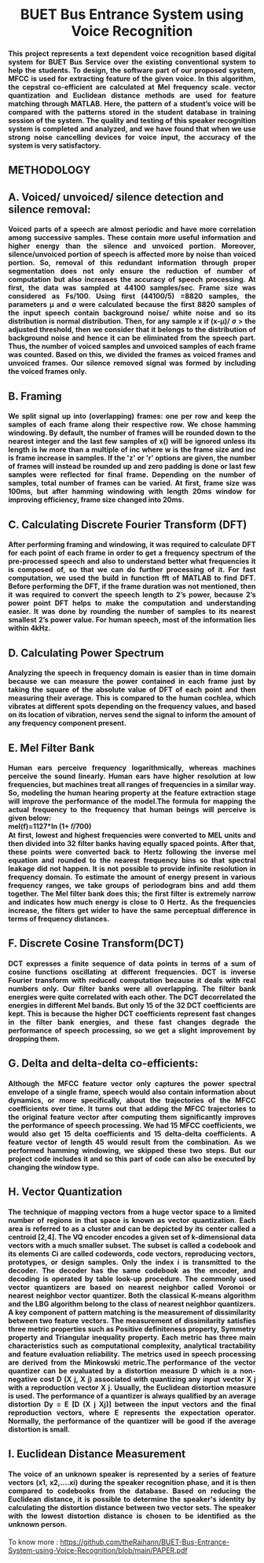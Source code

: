 <h1 align="center">BUET Bus Entrance System using Voice Recognition</h1>
<h4 align="justify">This project represents a text dependent voice  recognition based digital system for BUET Bus Service over the  existing conventional system to help the students. To design, the 
software part of our proposed system, MFCC is used for extracting feature of the given voice. In this algorithm, the cepstral co-efficient are calculated at Mel frequency scale.
vector quantization and Euclidean distance methods are used for feature matching through MATLAB. Here, the pattern of a student’s voice will be compared with the patterns stored in the 
student database in training session of the system. The quality and testing of this speaker recognition system is completed and analyzed, and we have found that when we use strong noise 
cancelling devices for voice input, the accuracy of the system is very satisfactory.</h4>


## METHODOLOGY
## A. Voiced/ unvoiced/ silence detection and silence removal:
<h4 align="justify">Voiced parts of a speech are almost periodic and have 
more correlation among successive samples. These contain 
more useful information and higher energy than the silence 
and unvoiced portion. Moreover, silence/unvoiced portion of 
speech is affected more by noise than voiced portion. So, 
removal of this redundant information through proper 
segmentation does not only ensure the reduction of number of 
computation but also increases the accuracy of speech 
processing. At first, the data was sampled at 44100 
samples/sec. Frame size was considered as Fs/100. Using first 
(44100/5) =8820 samples, the parameters µ and σ were 
calculated because the first 8820 samples of the input speech 
contain background noise/ white noise and so its distribution 
is normal distribution. Then, for any sample x if (x-µ)/ σ > the 
adjusted threshold, then we consider that it belongs to the 
distribution of background noise and hence it can be 
eliminated from the speech part. Thus, the number of voiced 
samples and unvoiced samples of each frame was counted. 
Based on this, we divided the frames as voiced frames and 
unvoiced frames. Our silence removed signal was formed by 
including the voiced frames only.</h4>


## B. Framing
<h4 align="justify">We split signal up into (overlapping) frames: one per row
and keep the samples of each frame along their respective row. 
We chose hamming windowing. By default, the number of 
frames will be rounded down to the nearest integer and the last 
few samples of x() will be ignored unless its length is lw more 
than a multiple of inc where w is the frame size and inc is 
frame increase in samples. If the 'z' or 'r' options are given, the 
number of frames will instead be rounded up and zero padding 
is done or last few samples were reflected for final frame. Depending on the number of samples, total number of frames 
can be varied. At first, frame size was 100ms, but after 
hamming windowing with length 20ms window for improving 
efficiency, frame size changed into 20ms.
</h4>

## C. Calculating Discrete Fourier Transform (DFT)
<h4 align="justify">After performing framing and windowing, it was required 
to calculate DFT for each point of each frame in order to get 
a frequency spectrum of the pre-processed speech and also to 
understand better what frequencies it is composed of, so that 
we can do further processing of it. For fast computation, we 
used the build in function fft of MATLAB to find DFT.
Before performing the DFT, if the frame duration was not 
mentioned, then it was required to convert the speech length 
to 2’s power, because 2’s power point DFT helps to make the 
computation and understanding easier. It was done by 
rounding the number of samples to its nearest smallest 2’s 
power value. 
For human speech, most of the information lies within 4kHz.</h4>

## D. Calculating Power Spectrum
<h4 align="justify">Analyzing the speech in frequency domain is easier than 
in time domain because we can measure the power contained 
in each frame just by taking the square of the absolute value 
of DFT of each point and then measuring their average. This 
is compared to the human cochlea, which vibrates at different 
spots depending on the frequency values, and based on its 
location of vibration, nerves send the signal to inform the 
amount of any frequency component present.
</h4>

## E. Mel Filter Bank
<h4 align="justify">
Human ears perceive frequency logarithmically, whereas 
machines perceive the sound linearly. Human ears have 
higher resolution at low frequencies, but machines treat all 
ranges of frequencies in a similar way. So, modeling the 
human hearing property at the feature extraction stage will 
improve the performance of the model.The formula for 
mapping the actual frequency to the frequency that human 
beings will perceive is given below:</br>
mel(f)=1127*ln (1+ 𝑓/700)</br>
At first, lowest and highest frequencies were converted to 
MEL units and then divided into 32 filter banks having 
equally spaced points. After that, these points were converted 
back to Hertz following the inverse mel equation and rounded 
to the nearest frequency bins so that spectral leakage did not happen. It is not possible to provide infinite resolution in 
frequency domain. To estimate the amount of energy present in various
frequency ranges, we take groups of periodogram bins and 
add them together. The Mel filter bank does this; the first 
filter is extremely narrow and indicates how much energy is 
close to 0 Hertz. As the frequencies increase, the filters get 
wider to have the same perceptual difference in terms of 
frequency distances.
</h4>

## F. Discrete Cosine Transform(DCT)
<h4 align="justify">DCT expresses a finite sequence of data points in terms of a 
sum of cosine functions oscillating at different frequencies. 
DCT is inverse Fourier transform with reduced computation 
because it deals with real numbers only. Our filter banks were 
all overlapping. The filter bank energies were quite correlated 
with each other. The DCT decorrelated the energies in 
different Mel bands. But only 15 of the 32 DCT coefficients 
are kept. This is because the higher DCT coefficients 
represent fast changes in the filter bank energies, and these 
fast changes degrade the performance of speech processing, 
so we get a slight improvement by dropping them.</h4>

## G. Delta and delta-delta co-efficients:
<h4 align="justify">Although the MFCC feature vector only captures the power 
spectral envelope of a single frame, speech would also 
contain information about dynamics, or more specifically, 
about the trajectories of the MFCC coefficients over time. It 
turns out that adding the MFCC trajectories to the original 
feature vector after computing them significantly improves 
the performance of speech processing. We had 15 MFCC 
coefficients, we would also get 15 delta coefficients and 15 
delta-delta coefficients. A feature vector of length 45 would 
result from the combination. As we performed hamming 
windowing, we skipped these two steps. But our project code 
includes it and so this part of code can also be executed by 
changing the window type.
</h4>

## H. Vector Quantization
<h4 align="justify">The technique of mapping vectors from a huge vector 
space to a limited number of regions in that space is known 
as vector quantization. Each area is referred to as a cluster 
and can be depicted by its center called a centroid [2,4]. The 
VQ encoder encodes a given set of k-dimensional data 
vectors with a much smaller subset. The subset is called a 
codebook and its elements Ci are called codewords, code 
vectors, reproducing vectors, prototypes, or design samples. 
Only the index i is transmitted to the decoder. The decoder 
has the same codebook as the encoder, and decoding is 
operated by table look-up procedure. The commonly used 
vector quantizers are based on nearest neighbor called 
Voronoi or nearest neighbor vector quantizer. Both the 
classical K-means algorithm and the LBG algorithm belong 
to the class of nearest neighbor quantizers.
A key component of pattern matching is the measurement of 
dissimilarity between two feature vectors. The measurement 
of dissimilarity satisfies three metric properties such as 
Positive definiteness property, Symmetry property and 
Triangular inequality property. Each metric has three main 
characteristics such as computational complexity, analytical 
tractability and feature evaluation reliability. The metrics 
used in speech processing are derived from the Minkowski 
metric.The performance of the vector quantizer can be evaluated by 
a distortion measure D which is a non-negative cost D (X j, 
X j) associated with quantizing any input vector X j with a 
reproduction vector X j. Usually, the Euclidean distortion 
measure is used. The performance of a quantizer is always 
qualified by an average distortion Dy = E [D (X j Xj)] 
between the input vectors and the final reproduction vectors, 
where E represents the expectation operator. Normally, the 
performance of the quantizer will be good if the average 
distortion is small.</h4>

## I. Euclidean Distance Measurement
<h4 align="justify">The voice of an unknown speaker is represented by a series 
of feature vectors (x1, x2,....xi) during the speaker 
recognition phase, and it is then compared to codebooks from 
the database. Based on reducing the Euclidean distance, it is 
possible to determine the speaker's identity by calculating the 
distortion distance between two vector sets. The speaker with the lowest distortion distance is chosen to 
be identified as the unknown person.</h4>

To know more : https://github.com/theRaihann/BUET-Bus-Entrance-System-using-Voice-Recognition/blob/main/PAPER.pdf

